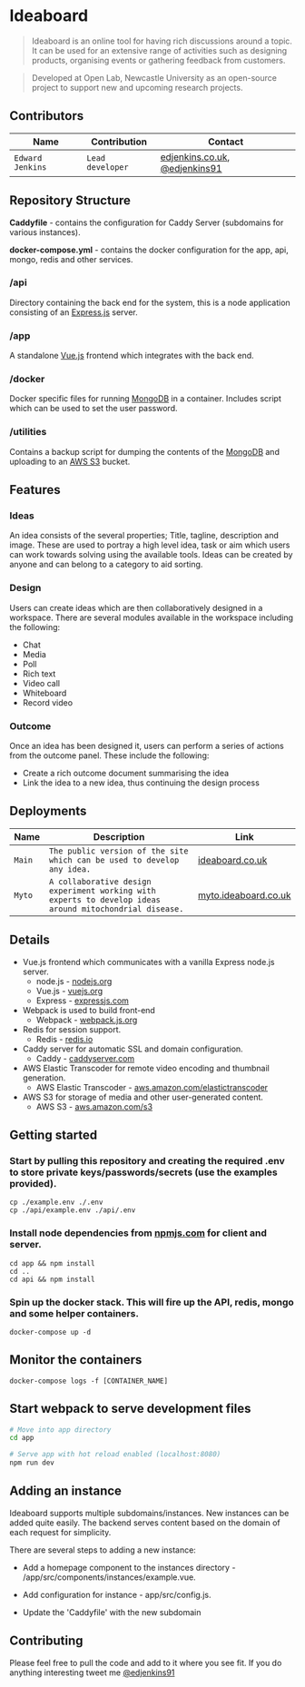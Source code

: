 # Ideaboard

> Ideaboard is an online tool for having rich discussions around a topic. It can be used for an extensive range of activities such as designing products, organising events or gathering feedback from customers.

> Developed at Open Lab, Newcastle University as an open-source project to support new and upcoming research projects.

## Contributors
| Name | Contribution | Contact |
| --- | --- | --- |
| `Edward Jenkins` | `Lead developer` | [edjenkins.co.uk](https://edjenkins.co.uk), [@edjenkins91](https://twitter.com/edjenkins91)|

## Repository Structure

**Caddyfile** - contains the configuration for Caddy Server (subdomains for various instances).

**docker-compose.yml** - contains the docker configuration for the app, api, mongo, redis and other services.

### /api
Directory containing the back end for the system, this is a node application consisting of an [Express.js](https://expressjs.com) server.

### /app
A standalone [Vue.js](http://vuejs.org) frontend which integrates with the back end.

### /docker
Docker specific files for running [MongoDB](https://www.mongodb.com) in a container. Includes script which can be used to set the user password.

### /utilities
Contains a backup script for dumping the contents of the [MongoDB](https://www.mongodb.com) and uploading to an [AWS S3](https://aws.amazon.com/s3) bucket.

## Features

### Ideas
An idea consists of the several properties; Title, tagline, description and image. These are used to portray a high level idea, task or aim which users can work towards solving using the available tools. Ideas can be created by anyone and can belong to a category to aid sorting.

### Design
Users can create ideas which are then collaboratively designed in a workspace. There are several modules available in the workspace including the following:
- Chat
- Media
- Poll
- Rich text
- Video call
- Whiteboard
- Record video

### Outcome
Once an idea has been designed it, users can perform a series of actions from the outcome panel. These include the following:
- Create a rich outcome document summarising the idea
- Link the idea to a new idea, thus continuing the design process

## Deployments
| Name | Description | Link |
| --- | --- | --- |
| `Main` | `The public version of the site which can be used to develop any idea.` | [ideaboard.co.uk](https://ideaboard.co.uk)|
| `Myto` | `A collaborative design experiment working with experts to develop ideas around mitochondrial disease.` | [myto.ideaboard.co.uk](https://myto.ideaboard.co.uk)|


## Details
- Vue.js frontend which communicates with a vanilla Express node.js server.
  - node.js - [nodejs.org](https://nodejs.org)
  - Vue.js - [vuejs.org](https://vuejs.org)
  - Express - [expressjs.com](https://expressjs.com)
- Webpack is used to build front-end
  - Webpack - [webpack.js.org](https://webpack.js.org/)
- Redis for session support.
  - Redis - [redis.io](https://redis.io/)
- Caddy server for automatic SSL and domain configuration.
  - Caddy - [caddyserver.com](https://caddyserver.com/)
- AWS Elastic Transcoder for remote video encoding and thumbnail generation.
  - AWS Elastic Transcoder - [aws.amazon.com/elastictranscoder](https://aws.amazon.com/elastictranscoder)
- AWS S3 for storage of media and other user-generated content.
  - AWS S3 - [aws.amazon.com/s3](https://aws.amazon.com/s3)


## Getting started

### Start by pulling this repository and creating the required .env to store private keys/passwords/secrets (use the examples provided).
```
cp ./example.env ./.env
cp ./api/example.env ./api/.env
```

### Install node dependencies from [npmjs.com](https://www.npmjs.com/) for client and server.
```
cd app && npm install
cd ..
cd api && npm install
```

### Spin up the docker stack. This will fire up the API, redis, mongo and some helper containers.
```
docker-compose up -d
```

## Monitor the containers
```
docker-compose logs -f [CONTAINER_NAME]
```

## Start webpack to serve development files
``` bash
# Move into app directory
cd app

# Serve app with hot reload enabled (localhost:8080)
npm run dev
```

## Adding an instance
Ideaboard supports multiple subdomains/instances. New instances can be added quite easily. The backend serves content based on the domain of each request for simplicity.

There are several steps to adding a new instance:

- Add a homepage component to the instances directory - /app/src/components/instances/example.vue.

- Add configuration for instance - app/src/config.js.

- Update the 'Caddyfile' with the new subdomain

## Contributing
Please feel free to pull the code and add to it where you see fit. If you do anything interesting tweet me [@edjenkins91](https://twitter.com/edjenkins91)